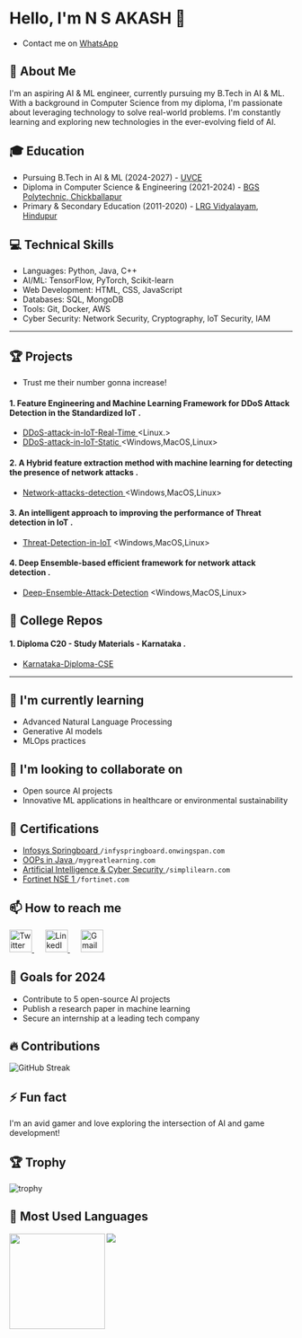 
# Hello, I'm N S AKASH 👋
- Contact me on [WhatsApp](https://chat.whatsapp.com/GYxCLCx3cfBJTIc4nwGgQr)

## 🚀 About Me
I'm an aspiring AI & ML engineer, currently pursuing my B.Tech in AI & ML. With a background in Computer Science from my diploma, I'm passionate about leveraging technology to solve real-world problems. I'm constantly learning and exploring new technologies in the ever-evolving field of AI.

## 🎓 Education
- Pursuing B.Tech in AI & ML (2024-2027) - [UVCE](https://uvce.ac.in/)
- Diploma in Computer Science & Engineering (2021-2024) - [BGS Polytechnic, Chickballapur](http://www.bgsptech.ac.in/about.html)
- Primary & Secondary Education (2011-2020) - [LRG Vidyalayam, Hindupur](https://www.lrg.edu.in/#)

## 💻 Technical Skills
- Languages: Python, Java, C++
- AI/ML: TensorFlow, PyTorch, Scikit-learn
- Web Development: HTML, CSS, JavaScript
- Databases: SQL, MongoDB
- Tools: Git, Docker, AWS
- Cyber Security: Network Security, Cryptography, IoT Security, IAM
---
## 🏆 Projects
- Trust me their number gonna increase!
#### 1. Feature Engineering and Machine Learning Framework for DDoS Attack Detection in the Standardized IoT .
- [DDoS-attack-in-IoT-Real-Time ](https://github.com/ns7523/DDoS-attack-in-IoT-Real-Time-.git) <Linux.>
- [DDoS-attack-in-IoT-Static ](https://github.com/ns7523/DDoS-attack-in-IoT-Static.git) <Windows,MacOS,Linux>
#### 2. A Hybrid feature extraction method with machine learning for detecting the presence of network attacks .
- [Network-attacks-detection ](https://github.com/ns7523/Network-attacks-detection.git) <Windows,MacOS,Linux>
#### 3. An intelligent approach to improving the performance of Threat detection in IoT .
- [Threat-Detection-in-IoT](https://github.com/ns7523/Threat-Detection-in-IoT.git) <Windows,MacOS,Linux>
#### 4. Deep Ensemble-based efficient framework for network attack detection .
- [Deep-Ensemble-Attack-Detection](https://github.com/ns7523/Deep-Ensemble-Attack-Detection.git) <Windows,MacOS,Linux>

## 💼 College Repos
#### 1. Diploma C20 - Study Materials - Karnataka .
- [Karnataka-Diploma-CSE](https://github.com/ns7523/Karnataka-Diploma-CSE.git)

---
## 🌱 I'm currently learning
- Advanced Natural Language Processing
- Generative AI models
- MLOps practices

## 👯 I'm looking to collaborate on
- Open source AI projects
- Innovative ML applications in healthcare or environmental sustainability

## 🏅 Certifications
- <a href="https://drive.google.com/file/d/1ogOy0PekgET0WnolmIf53Wmlm7we7Oqr/view?usp=sharing">Infosys Springboard </a>`/infyspringboard.onwingspan.com`
- <a href="https://drive.google.com/file/d/1Xs_5PYD6ZZJCqViJeAaF31Zs3X7Z8a3e/view?usp=sharing">OOPs in Java  </a>`/mygreatlearning.com`
- <a href="https://drive.google.com/file/d/1QXaB71CyPazKXXK3dLrWut5_qrQiCW2t/view?usp=sharing">Artificial Intelligence & Cyber Security </a>`/simplilearn.com`
- <a href="https://drive.google.com/file/d/13fZC9axCgYuBCmkoIZpCBVVuoGVRo29A/view?usp=sharing">Fortinet NSE 1 </a>`/fortinet.com`


## 📫 How to reach me

<p>
<a href="https://x.com/nsakash7523">
  <img src="https://github.com/user-attachments/assets/f3ec780e-5704-4cf6-afe0-adc4c7a8a9f4" alt="Twitter" width="40" height="40">
</a>
  &nbsp;&nbsp;&nbsp;&nbsp;
<a href="https://www.linkedin.com/in/nsakash7523"> 
  <img src="https://github.com/user-attachments/assets/a3309884-c2e5-4db0-ba8e-843b3c7bca85" alt="LinkedIn" width="40" height="40">
</a>
  &nbsp;&nbsp;&nbsp;&nbsp;
<a href="mailto:nsakash752003@gmail.com"> 
  <img src="https://github.com/user-attachments/assets/a127a978-ad67-48fa-9463-6091b97707cc" alt="Gmail" width="40" height="40">
</a>
</p>

## 🎯 Goals for 2024
- Contribute to 5 open-source AI projects
- Publish a research paper in machine learning
- Secure an internship at a leading tech company

## 🔥 Contributions
![GitHub Streak](https://github-readme-streak-stats.herokuapp.com?user=ns7523&theme=github-dark&hide_border=true&card_width=480)

## ⚡ Fun fact
I'm an avid gamer and love exploring the intersection of AI and game development!

## 🏆 Trophy
![trophy](https://github-profile-trophy.vercel.app/?username=ns7523&title=Experience,Commits,Repositories&margin-w=45&no-frame=true&theme=darkhub&column=3)

## 📄 Most Used Languages
<div>
      <img align="left" height="170" src="https://github-readme-stats.vercel.app/api/top-langs/?username=ns7523&layout=donut&theme=dark"/>
</div>

![](https://visitcount.itsvg.in/api?id=ns7523&label=Profile%20Views&color=12&icon=0&pretty=false)


